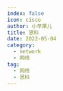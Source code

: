 ```yaml
---
index: false
icon: cisco
author: 小苹果儿
title: 思科
date: 2022-05-04
category:
  - network
  - 网络
tag:
  - 网络
  - 思科
---
```

